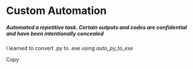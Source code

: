 <h1>Custom Automation</h1>
<h5>Automated a repetitive task. Certain outputs and codes are confidential and  have been intentionally concealed </h5>
<p>I learned to convert .py to .exe using <i>auto_py_to_exe</i></p>
<clipboard-copy value="src/index.js">Copy</clipboard-copy>
